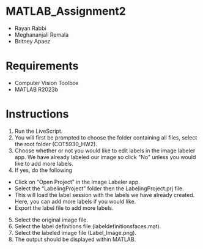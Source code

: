 # MATLAB_Assignment2 
- Rayan Rabbi
- Meghananjali Remala
- Britney Apaez
  
# Requirements
- Computer Vision Toolbox
- MATLAB R2023b

# Instructions
1. Run the LiveScript.
2. You will first be prompted to choose the folder containing all files, select the root folder (COT5930_HW2).
3. Choose whether or not you would like to edit labels in the image labeler app. We have already labeled our image so click "No" unless you would like to add more labels.
4. If yes, do the following
 - Click on “Open Project” in the Image Labeler app.
 - Select the “LabelingProject” folder then the LabelingProject.prj file.
 - This will load the label session with the labels we have already created. Here, you can add more labels if you would like. 
 - Export the label file to add more labels.
5. Select the original image file.
6. Select the label definitions file (labeldefinitionsfaces.mat).
7. Select the labeled image file (Label_Image.png).
8. The output should be displayed within MATLAB.
